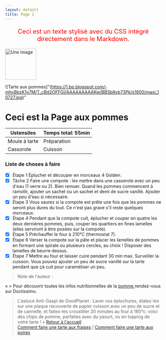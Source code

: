 ```yaml
---
layout: default
title: Page 1
---
```

<style>
  .image-resize {
    width: 100px;
    height: auto;
  }

  .special-text {
    color: red;
    font-size: 20px;
    text-align: center;
  }
</style>



<p class="special-text">
  Ceci est un texte stylisé avec du CSS intégré directement dans le Markdown.
</p>

<img src="https://(https://1.bp.blogspot.com/-mhvBbzK1v7M/T_cBd2OFFGI/AAAAAAAAAKw/BBSb8yb73Pk/s1600/maxi_10727.jpg)" alt="Une image" class="image-resize">


![Tarte aux pommes]"(https://1.bp.blogspot.com/-mhvBbzK1v7M/T_cBd2OFFGI/AAAAAAAAAKw/BBSb8yb73Pk/s1600/maxi_10727.jpg)" 

# Ceci est la Page aux pommes
| Ustensiles      | Temps total: 55min | 
|-----------------|--------------------|
| Moule à tarte   | Préparation        |
| Cassorole       | Cuisson            |

### Liste de choses à faire

- [x] Étape 1
      Éplucher et découper en morceaux 4 Golden.
- [x] Tâche 2
      Faire une compote : les mettre dans une casserole avec un peu d'eau (1 verre ou 2). Bien remuer. Quand les pommes 
      commencent à ramollir, ajouter un sachet ou un sachet et demi de sucre vanillé. Ajouter un peu d'eau si nécessaire.
- [x] Étape 3
      Vous saurez si la compote est prête une fois que les pommes ne seront plus dures du tout. Ce n'est pas grave s'il 
      reste quelques morceaux.
- [x] Étape 4
      Pendant que la compote cuit, éplucher et couper en quatre les deux dernières pommes, puis, couper les quartiers en 
      fines lamelles (elles serviront à être posées sur la compote).
- [x] Étape 5
      Préchauffer le four à 210°C (thermostat 7).
- [x] Étape 6
      Verser la compote sur la pâte et placer les lamelles de pommes en formant une spirale ou plusieurs cercles, au choix 
      ! Disposer des lamelles de beurre dessus.
- [x] Étape 7
      Mettre au four et laisser cuire pendant 30 min max. Surveiller la cuisson. Vous pouvez ajouter un peu de sucre 
      vanillé sur la tarte pendant que çà cuit pour caraméliser un peu.

> Note de l'auteur :

« > Pour découvrir toutes les infos nutritionnelles de la [pomme ](https://www.doctissimo.fr/nutrition/famille-d-aliments/guide-aliments/pomme) rendez-vous sur Doctissimo.

> L'astuce Anti-Gaspi de GoodPlanet : Laver vos épluchures, étalez-les sur une plaque recouverte de papier cuisson avec un peu de sucre et de cannelle, et faites-les croustiller 20 minutes au four à 160°c: voici des chips de pomme, parfaites avec du yaourt, ou en topping de votre tarte ! »
[Retour à l'accueil](index)  
[Comment faire une tarte aux fraises](page2) |
[Comment faire une tarte aux poires](page3)
